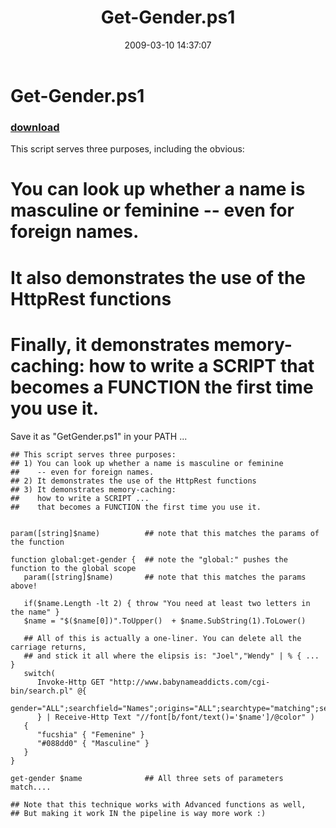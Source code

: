 ﻿---
pid:            926
poster:         Joel Bennett
title:          Get-Gender.ps1
date:           2009-03-10 14:37:07
format:         posh
parent:         0
parent:         0

---

# Get-Gender.ps1

### [download](926.ps1)

This script serves three purposes, including the obvious:

# You can look up whether a name is masculine or feminine -- even for foreign names.
# It also demonstrates the use of the HttpRest functions
# Finally, it demonstrates memory-caching: how to write a SCRIPT that becomes a FUNCTION the first time you use it.

Save it as "GetGender.ps1" in your PATH ...

```posh
## This script serves three purposes:
## 1) You can look up whether a name is masculine or feminine
##    -- even for foreign names.
## 2) It demonstrates the use of the HttpRest functions
## 3) It demonstrates memory-caching:
##    how to write a SCRIPT ...
##    that becomes a FUNCTION the first time you use it.


param([string]$name)          ## note that this matches the params of the function
   
function global:get-gender {  ## note the "global:" pushes the function to the global scope
   param([string]$name)       ## note that this matches the params above!
   
   if($name.Length -lt 2) { throw "You need at least two letters in the name" }
   $name = "$($name[0])".ToUpper()  + $name.SubString(1).ToLower()

   ## All of this is actually a one-liner. You can delete all the carriage returns,
   ## and stick it all where the elipsis is: "Joel","Wendy" | % { ... } 
   switch(
      Invoke-Http GET "http://www.babynameaddicts.com/cgi-bin/search.pl" @{
         gender="ALL";searchfield="Names";origins="ALL";searchtype="matching";searchtext=$name
      } | Receive-Http Text "//font[b/font/text()='$name']/@color" )
   { 
      "fucshia" { "Femenine" }
      "#088dd0" { "Masculine" } 
   }
}

get-gender $name              ## All three sets of parameters match....

## Note that this technique works with Advanced functions as well, 
## But making it work IN the pipeline is way more work :)

```
